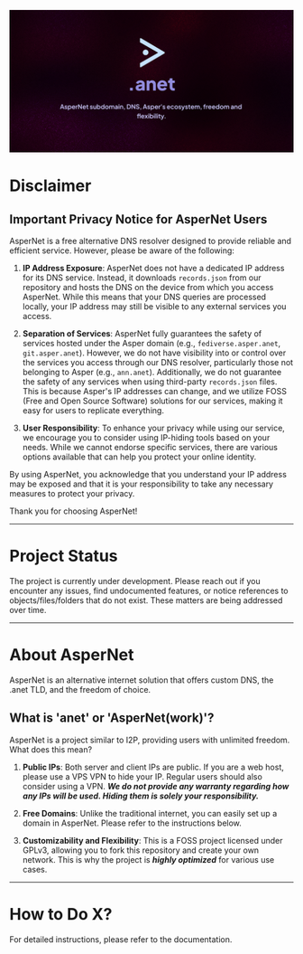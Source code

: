 <p align="center">
    <img src="anet-banner.png" alt=".anet Banner" />
</p>

# Disclaimer

## Important Privacy Notice for AsperNet Users

AsperNet is a free alternative DNS resolver designed to provide reliable and efficient service. However, please be aware of the following:

1. **IP Address Exposure**: AsperNet does not have a dedicated IP address for its DNS service. Instead, it downloads `records.json` from our repository and hosts the DNS on the device from which you access AsperNet. While this means that your DNS queries are processed locally, your IP address may still be visible to any external services you access.

2. **Separation of Services**: AsperNet fully guarantees the safety of services hosted under the Asper domain (e.g., `fediverse.asper.anet`, `git.asper.anet`). However, we do not have visibility into or control over the services you access through our DNS resolver, particularly those not belonging to Asper (e.g., `ann.anet`). Additionally, we do not guarantee the safety of any services when using third-party `records.json` files. This is because Asper's IP addresses can change, and we utilize FOSS (Free and Open Source Software) solutions for our services, making it easy for users to replicate everything.

3. **User Responsibility**: To enhance your privacy while using our service, we encourage you to consider using IP-hiding tools based on your needs. While we cannot endorse specific services, there are various options available that can help you protect your online identity.

By using AsperNet, you acknowledge that you understand your IP address may be exposed and that it is your responsibility to take any necessary measures to protect your privacy.

Thank you for choosing AsperNet!

---

# Project Status

The project is currently under development. Please reach out if you encounter any issues, find undocumented features, or notice references to objects/files/folders that do not exist. These matters are being addressed over time.

---

# About AsperNet

AsperNet is an alternative internet solution that offers custom DNS, the .anet TLD, and the freedom of choice.

## What is 'anet' or 'AsperNet(work)'?

AsperNet is a project similar to I2P, providing users with unlimited freedom. What does this mean?

1. **Public IPs**: Both server and client IPs are public. If you are a web host, please use a VPS VPN to hide your IP. Regular users should also consider using a VPN. ***We do not provide any warranty regarding how any IPs will be used. Hiding them is solely your responsibility.***

2. **Free Domains**: Unlike the traditional internet, you can easily set up a domain in AsperNet. Please refer to the instructions below.

3. **Customizability and Flexibility**: This is a FOSS project licensed under GPLv3, allowing you to fork this repository and create your own network. This is why the project is ***highly optimized*** for various use cases.

---

# How to Do X?

For detailed instructions, please refer to the documentation.
